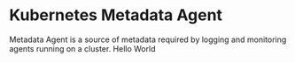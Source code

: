 # Kubernetes Metadata Agent

Metadata Agent is a source of metadata required by logging and monitoring agents
running on a cluster.
Hello World

